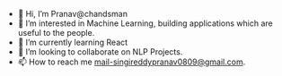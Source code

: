 - 👋 Hi, I’m Pranav@chandsman
- 👀 I’m interested in Machine Learning, building applications which are useful to the people.
- 🌱 I’m currently learning React
- 💞️ I’m looking to collaborate on NLP Projects.
- 📫 How to reach me mail-singireddypranav0809@gmail.com.

<!---
chandsman/chandsman is a ✨ special ✨ repository because its `README.md` (this file) appears on your GitHub profile.
You can click the Preview link to take a look at your changes.
--->
